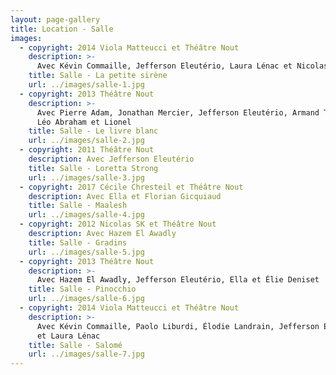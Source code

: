 ```yaml
---
layout: page-gallery
title: Location - Salle
images:
  - copyright: 2014 Viola Matteucci et Théâtre Nout
    description: >-
      Avec Kévin Commaille, Jefferson Eleutério, Laura Lénac et Nicolas Lemaire
    title: Salle - La petite sirène
    url: ../images/salle-1.jpg
  - copyright: 2013 Théâtre Nout
    description: >-
      Avec Pierre Adam, Jonathan Mercier, Jefferson Eleutério, Armand Thomas,
      Léo Abraham et Lionel
    title: Salle - Le livre blanc
    url: ../images/salle-2.jpg
  - copyright: 2011 Théâtre Nout
    description: Avec Jefferson Eleutério
    title: Salle - Loretta Strong
    url: ../images/salle-3.jpg
  - copyright: 2017 Cécile Chresteil et Théâtre Nout
    description: Avec Ella et Florian Gicquiaud
    title: Salle - Maalesh
    url: ../images/salle-4.jpg
  - copyright: 2012 Nicolas SK et Théâtre Nout
    description: Avec Hazem El Awadly
    title: Salle - Gradins
    url: ../images/salle-5.jpg
  - copyright: 2013 Théâtre Nout
    description: >-
      Avec Hazem El Awadly, Jefferson Eleutério, Ella et Élie Deniset
    title: Salle - Pinocchio
    url: ../images/salle-6.jpg
  - copyright: 2014 Viola Matteucci et Théâtre Nout
    description: >-
      Avec Kévin Commaille, Paolo Liburdi, Élodie Landrain, Jefferson Eleutério
      et Laura Lénac
    title: Salle - Salomé
    url: ../images/salle-7.jpg
---
```

